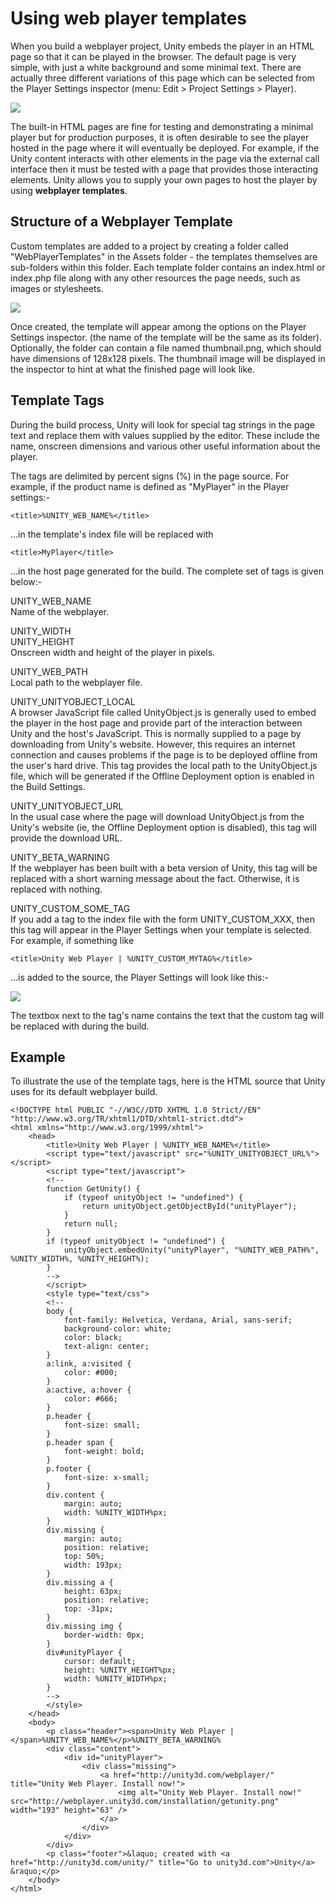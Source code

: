 Using web player templates
==========================


When you build a webplayer project, Unity embeds the player in an HTML page so that it can be played in the browser. The default page is very simple, with just a white background and some minimal text. There are actually three different variations of this page which can be selected from the Player Settings inspector (menu: Edit > Project Settings > Player).

![](http://docwiki.hq.unity3d.com/uploads/Main/WPPlayerSettings.png)  

The built-in HTML pages are fine for testing and demonstrating a minimal player but for production purposes, it is often desirable to see the player hosted in the page where it will eventually be deployed. For example, if the Unity content interacts with other elements in the page via the external call interface then it must be tested with a page that provides those interacting elements. Unity allows you to supply your own pages to host the player by using __webplayer templates__.


Structure of a Webplayer Template
---------------------------------


Custom templates are added to a project by creating a folder called "WebPlayerTemplates" in the Assets folder - the templates themselves are sub-folders within this folder. Each template folder contains an index.html or index.php file along with any other resources the page needs, such as images or stylesheets.

![](http://docwiki.hq.unity3d.com/uploads/Main/WPTemplatesFoldout.png)  

Once created, the template will appear among the options on the Player Settings inspector. (the name of the template will be the same as its folder). Optionally, the folder can contain a file named thumbnail.png, which should have dimensions of 128x128 pixels. The thumbnail image will be displayed in the inspector to hint at what the finished page will look like.


Template Tags
-------------


During the build process, Unity will look for special tag strings in the page text and replace them with values supplied by the editor. These include the name, onscreen dimensions and various other useful information about the player.

The tags are delimited by percent signs (%) in the page source. For example, if the product name is defined as "MyPlayer" in the Player settings:-

````
<title>%UNITY_WEB_NAME%</title>
````
	
...in the template's index file will be replaced with

````
<title>MyPlayer</title>
````

...in the host page generated for the build. The complete set of tags is given below:-


<span class=component>UNITY_WEB_NAME</span>  
Name of the webplayer.

<span class=component>UNITY_WIDTH</span>  
<span class=component>UNITY_HEIGHT</span>  
Onscreen width and height of the player in pixels.

<span class=component>UNITY_WEB_PATH</span>  
Local path to the webplayer file.

<span class=component>UNITY_UNITYOBJECT_LOCAL</span>  
A browser JavaScript file called UnityObject.js is generally used to embed the player in the host page and provide part of the interaction between Unity and the host's JavaScript. This is normally supplied to a page by downloading from Unity's website. However, this requires an internet connection and causes problems if the page is to be deployed offline from the user's hard drive. This tag provides the local path to the UnityObject.js file, which will be generated if the Offline Deployment option is enabled in the Build Settings.

<span class=component>UNITY_UNITYOBJECT_URL</span>  
In the usual case where the page will download UnityObject.js from the Unity's website (ie, the Offline Deployment option is disabled), this tag will provide the download URL.

<span class=component>UNITY_BETA_WARNING</span>  
If the webplayer has been built with a beta version of Unity, this tag will be replaced with a short warning message about the fact. Otherwise, it is replaced with nothing.

<span class=component>UNITY_CUSTOM_SOME_TAG</span>  
If you add a tag to the index file with the form UNITY_CUSTOM_XXX, then this tag will appear in the Player Settings when your template is selected. For example, if something like

````
<title>Unity Web Player | %UNITY_CUSTOM_MYTAG%</title>
````

...is added to the source, the Player Settings will look like this:-

![](http://docwiki.hq.unity3d.com/uploads/Main/WPPlayerSettingsCustomTag.png)  

The textbox next to the tag's name contains the text that the custom tag will be replaced with during the build.


Example
-------


To illustrate the use of the template tags, here is the HTML source that Unity uses for its default webplayer build.


````
<!DOCTYPE html PUBLIC "-//W3C//DTD XHTML 1.0 Strict//EN" "http://www.w3.org/TR/xhtml1/DTD/xhtml1-strict.dtd">
<html xmlns="http://www.w3.org/1999/xhtml">
	<head>
		<title>Unity Web Player | %UNITY_WEB_NAME%</title>
		<script type="text/javascript" src="%UNITY_UNITYOBJECT_URL%"></script>
		<script type="text/javascript">
		<!--
		function GetUnity() {
			if (typeof unityObject != "undefined") {
				return unityObject.getObjectById("unityPlayer");
			}
			return null;
		}
		if (typeof unityObject != "undefined") {
			unityObject.embedUnity("unityPlayer", "%UNITY_WEB_PATH%", %UNITY_WIDTH%, %UNITY_HEIGHT%);
		}
		-->
		</script>
		<style type="text/css">
		<!--
		body {
			font-family: Helvetica, Verdana, Arial, sans-serif;
			background-color: white;
			color: black;
			text-align: center;
		}
		a:link, a:visited {
			color: #000;
		}
		a:active, a:hover {
			color: #666;
		}
		p.header {
			font-size: small;
		}
		p.header span {
			font-weight: bold;
		}
		p.footer {
			font-size: x-small;
		}
		div.content {
			margin: auto;
			width: %UNITY_WIDTH%px;
		}
		div.missing {
			margin: auto;
			position: relative;
			top: 50%;
			width: 193px;
		}
		div.missing a {
			height: 63px;
			position: relative;
			top: -31px;
		}
		div.missing img {
			border-width: 0px;
		}
		div#unityPlayer {
			cursor: default;
			height: %UNITY_HEIGHT%px;
			width: %UNITY_WIDTH%px;
		}
		-->
		</style>
	</head>
	<body>
		<p class="header"><span>Unity Web Player | </span>%UNITY_WEB_NAME%</p>%UNITY_BETA_WARNING%
		<div class="content">
			<div id="unityPlayer">
				<div class="missing">
					<a href="http://unity3d.com/webplayer/" title="Unity Web Player. Install now!">
						<img alt="Unity Web Player. Install now!" src="http://webplayer.unity3d.com/installation/getunity.png" width="193" height="63" />
					</a>
				</div>
			</div>
		</div>
		<p class="footer">&laquo; created with <a href="http://unity3d.com/unity/" title="Go to unity3d.com">Unity</a> &raquo;</p>
	</body>
</html>
````

